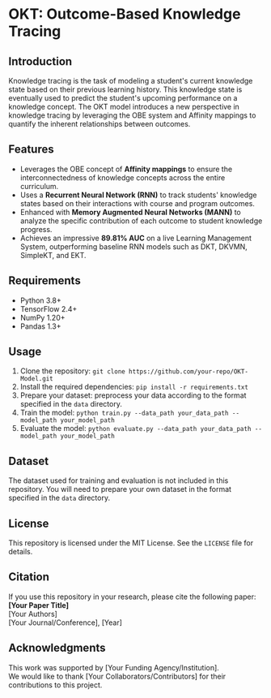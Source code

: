 <!DOCTYPE html>
<html lang="en">
<head>
  <meta charset="UTF-8">
</head>
<body>

  <h1>OKT: Outcome-Based Knowledge Tracing</h1>

  <h2>Introduction</h2>
  <p>
    Knowledge tracing is the task of modeling a student's current knowledge state based on their previous learning history.
    This knowledge state is eventually used to predict the student's upcoming performance on a knowledge concept.
    The OKT model introduces a new perspective in knowledge tracing by leveraging the OBE system and Affinity mappings
    to quantify the inherent relationships between outcomes.
  </p>

  <h2>Features</h2>
  <ul>
    <li>Leverages the OBE concept of <strong>Affinity mappings</strong> to ensure the interconnectedness of knowledge concepts across the entire curriculum.</li>
    <li>Uses a <strong>Recurrent Neural Network (RNN)</strong> to track students' knowledge states based on their interactions with course and program outcomes.</li>
    <li>Enhanced with <strong>Memory Augmented Neural Networks (MANN)</strong> to analyze the specific contribution of each outcome to student knowledge progress.</li>
    <li>Achieves an impressive <strong>89.81% AUC</strong> on a live Learning Management System, outperforming baseline RNN models such as DKT, DKVMN, SimpleKT, and EKT.</li>
  </ul>

  <h2>Requirements</h2>
  <ul>
    <li>Python 3.8+</li>
    <li>TensorFlow 2.4+</li>
    <li>NumPy 1.20+</li>
    <li>Pandas 1.3+</li>
  </ul>

  <h2>Usage</h2>
  <ol>
    <li>Clone the repository: <code>git clone https://github.com/your-repo/OKT-Model.git</code></li>
    <li>Install the required dependencies: <code>pip install -r requirements.txt</code></li>
    <li>Prepare your dataset: preprocess your data according to the format specified in the <code>data</code> directory.</li>
    <li>Train the model: <code>python train.py --data_path your_data_path --model_path your_model_path</code></li>
    <li>Evaluate the model: <code>python evaluate.py --data_path your_data_path --model_path your_model_path</code></li>
  </ol>

  <h2>Dataset</h2>
  <p>
    The dataset used for training and evaluation is not included in this repository.
    You will need to prepare your own dataset in the format specified in the <code>data</code> directory.
  </p>

  <h2>License</h2>
  <p>
    This repository is licensed under the MIT License.
    See the <code>LICENSE</code> file for details.
  </p>

  <h2>Citation</h2>
  <p>
    If you use this repository in your research, please cite the following paper:<br>
    <strong>[Your Paper Title]</strong><br>
    [Your Authors]<br>
    [Your Journal/Conference], [Year]
  </p>

  <h2>Acknowledgments</h2>
  <p>
    This work was supported by [Your Funding Agency/Institution].<br>
    We would like to thank [Your Collaborators/Contributors] for their contributions to this project.
  </p>

</body>
</html>
